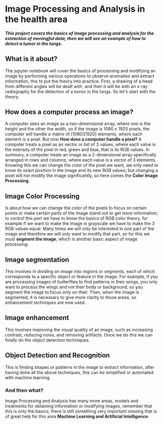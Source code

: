 # Image Processing and Analysis in the health area

##### This project covers the basics of image processing and analysis for the extraction of meningful data; then we will see an example of how to detect a tumor in the lungs.

## What is it about?

The jupyter notebook will cover the basics of processing and modifying an image by performing various operations to observe anomalies and extract information, this to put the theory into practice. First, a drawing of a head from different angles will be dealt with, and then it will be with an x-ray radiography for the detection of a tumor in the lungs. So let's start with the theory.

## How does a computer process an image?
A computer sees an image as a two-dimensional array, where one is the height and the other the width, so if the image is 1080 x 1920 pixels, the computer will handle a matrix of [1080][1920] elements, where each element is a pixel. But now **How does a computer handle a pixel?**
A computer treats a pixel as an vector or list of 3 values, where each value is the intensity of the pixel in red, green and blue, that is its RGB values. 
In summary, a computer treats an image as a 2-dimensional array specifically arranged in rows and columns, where each value is a vector of 3 elements.
Knowing this we can change the color of the pixel we want, we only need to know its exact position in the image and its new RGB values; but changing a pixel will not modify the image significantly, so here comes the **Color Image Processing**.

## Image Color Processing 
Is about how we can change the color of the pixels to focus on certain points or make certain parts of the image stand out to get more information; to control this part we have to know the basics of RGB color theory, for example if we want to make the image in grayscale we have to make the 3 RGB values equal. Many times we will only be interested in one part of the image and therefore we will only want to modify that part, so for this we must **segment the image**, which is another basic aspect of image processing.

## Image segmentation
This involves in dividing an image into regions or segments, each of which corresponds to a specific object or feature in the image. For example, if you are processing images of butterflies to find patterns in their wings, you only want to process the wings and not their body or background, so you segment the image to focus only on their. Then, when the image is segmented, it is necessary to give more clarity to those areas, so enhancement techniques are now used.

## Image enhancement 
This involves improving the visual quality of an image, such as increasing contrast, reducing noise, and removing artifacts. Once we do this we can finally do the object detection techniques.

## Object Detection and Recognition
This is finding shapes or patterns in the image to extract information, after having done all the above techniques, this can be simplified or automated with machine learning.

### And then what?
Image Processing and Analysis has many more areas, models and treatments for obtaining information or modifying images, remember that this is only the basics; there is still something very important missing that is of great help for this area **Machine Learning and Artificial Intelligence**.